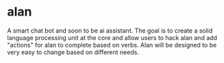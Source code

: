 # alan

A smart chat bot and soon to be ai assistant. The goal is to create a solid language processing unit at the core and
allow users to hack alan and add "actions" for alan to complete based on verbs. Alan will be designed to be very
easy to change based on different needs.
